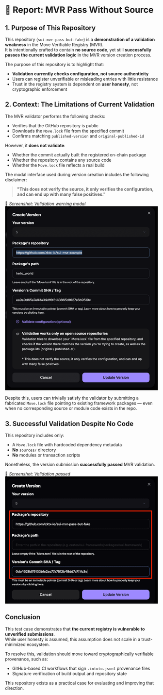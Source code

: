 # 🧾 Report: MVR Pass Without Source

## 1. Purpose of This Repository

This repository (`sui-mvr-pass-but-fake`) is a **demonstration of a validation weakness** in the Move Verifiable Registry (MVR).  
It is intentionally crafted to contain **no source code**, yet still **successfully passes the current validation logic** in the MVR version creation process.

The purpose of this repository is to highlight that:

- **Validation currently checks configuration, not source authenticity**
- Users can register unverifiable or misleading entries with little resistance
- Trust in the registry system is dependent on **user honesty**, not cryptographic enforcement

## 2. Context: The Limitations of Current Validation

The MVR validator performs the following checks:

- Verifies that the GitHub repository is public
- Downloads the `Move.lock` file from the specified commit
- Confirms matching `published-version` and `original-published-id`

However, it **does not validate**:

- Whether the commit actually built the registered on-chain package
- Whether the repository contains any source code
- Whether the `Move.lock` file reflects a real build

The modal interface used during version creation includes the following disclaimer:

> **"This does not verify the source, it only verifies the configuration, and can end up with many false positives."**

📸 *Screenshot: Validation warning modal*  
![Validation Warning Modal](./screenshots/modal-warning.png)

Despite this, users can trivially satisfy the validator by submitting a fabricated `Move.lock` file pointing to existing framework packages — even when no corresponding source or module code exists in the repo.

## 3. Successful Validation Despite No Code

This repository includes only:

- A `Move.lock` file with hardcoded dependency metadata
- **No** `sources/` directory
- **No** modules or transaction scripts

Nonetheless, the version submission **successfully passed** MVR validation.

📸 *Screenshot: Validation passed*  
![Validation Passed](./screenshots/validation-passed.png)

## Conclusion

This test case demonstrates that **the current registry is vulnerable to unverified submissions**.  
While user honesty is assumed, this assumption does not scale in a trust-minimized ecosystem.

To resolve this, validation should move toward cryptographically verifiable provenance, such as:

- GitHub-based CI workflows that sign `.intoto.jsonl` provenance files
- Signature verification of build output and repository state

This repository exists as a practical case for evaluating and improving that direction.
